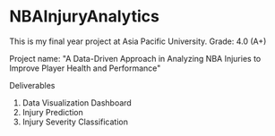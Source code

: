 # NBAInjuryAnalytics

This is my final year project at Asia Pacific University.
Grade: 4.0 (A+)

Project name: "A Data-Driven Approach in Analyzing NBA Injuries to Improve Player Health and Performance"

Deliverables
1. Data Visualization Dashboard
2. Injury Prediction
3. Injury Severity Classification
